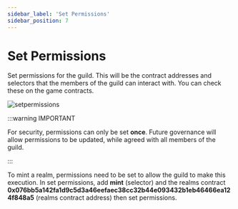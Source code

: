 ```yaml
---
sidebar_label: 'Set Permissions'
sidebar_position: 7
---
```


# Set Permissions

Set permissions for the guild. This will be the contract addresses and selectors that the members of the guild can interact with. You can check these on the game contracts.

![setpermissions](/img/guilds/setpermissions.png)

:::warning IMPORTANT

For security, permissions can only be set **once**. Future governance will allow permissions to be updated, while agreed with all members of the guild.

:::

To mint a realm, permissions need to be set to allow the guild to make this execution. In set permissions, add **mint** (selector) and the realms contract **0x076bb5a142fa1d9c5d3a46eefaec38cc32b44e093432b1eb46466ea124f848a5** (realms contract address) then set permissions.

